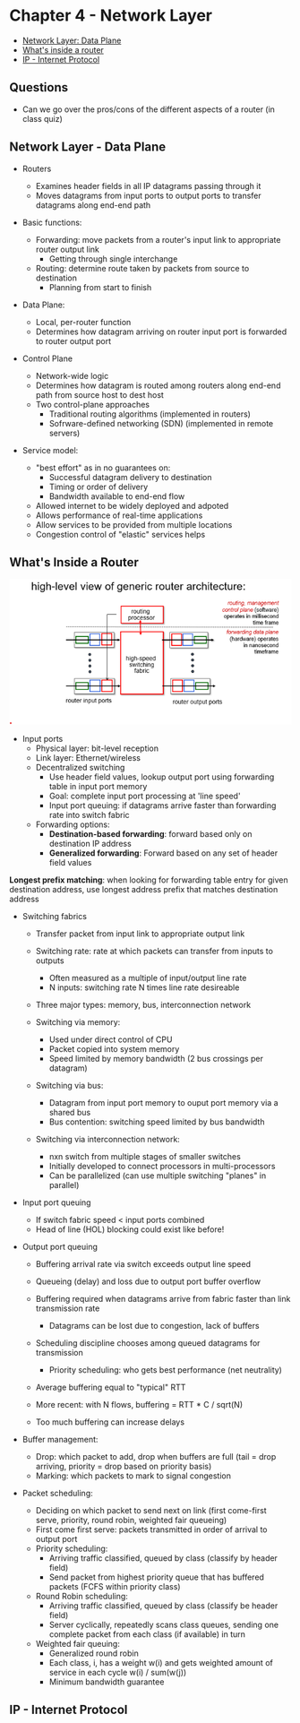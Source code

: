 # Chapter 4 - Network Layer

- [Network Layer: Data Plane](#network-layer-data-plane)
- [What's inside a router](#whats-inside-a-router)
- [IP - Internet Protocol](#ip-internet-protocol)

## Questions
- Can we go over the pros/cons of the different aspects of a router (in class quiz)

## Network Layer - Data Plane
- Routers
    - Examines header fields in all IP datagrams passing through it
    - Moves datagrams from input ports to output ports to transfer datagrams along end-end path

- Basic functions:
    - Forwarding: move packets from a router's input link to appropriate router output link
        - Getting through single interchange
    - Routing: determine route taken by packets from source to destination
        - Planning from start to finish

- Data Plane:
    - Local, per-router function
    - Determines how datagram arriving on router input port is forwarded to router output port
- Control Plane
    - Network-wide logic
    - Determines how datagram is routed among routers along end-end path from source host to dest host
    - Two control-plane approaches
        - Traditional routing algorithms (implemented in routers)
        - Sofrware-defined networking (SDN) (implemented in remote servers)

- Service model:
    - "best effort" as in no guarantees on:
        - Successful datagram delivery to destination
        - Timing or order of delivery
        - Bandwidth available to end-end flow
    - Allowed internet to be widely deployed and adpoted
    - Allows performance of real-time applications
    - Allow services to be provided from multiple locations
    - Congestion control of "elastic" services helps

## What's Inside a Router
![Router Overview](images/ch4_router.png)

- Input ports
    - Physical layer: bit-level reception
    - Link layer: Ethernet/wireless
    - Decentralized switching
        - Use header field values, lookup output port using forwarding table in input port memory
        - Goal: complete input port processing at 'line speed'
        - Input port queuing: if datagrams arrive faster than forwarding rate into switch fabric
    - Forwarding options:
        - **Destination-based forwarding**: forward based only on destination IP address
        - **Generalized forwarding**: Forward based on any set of header field values

**Longest prefix matching**: when looking for forwarding table entry for given destination address, use longest address prefix that matches destination address

- Switching fabrics
    - Transfer packet from input link to appropriate output link
    - Switching rate: rate at which packets can transfer from inputs to outputs
        - Often measured as a multiple of input/output line rate
        - N inputs: switching rate N times line rate desireable
    - Three major types: memory, bus, interconnection network

    - Switching via memory:
        - Used under direct control of CPU
        - Packet copied into system memory
        - Speed limited by memory bandwidth (2 bus crossings per datagram)
    - Switching via bus:
        - Datagram from input port memory to ouput port memory via a shared bus
        - Bus contention: switching speed limited by bus bandwidth
    - Switching via interconnection network:
        - nxn switch from multiple stages of smaller switches
        - Initially developed to connect processors in multi-processors
        - Can be parallelized (can use multiple switching "planes" in parallel)

- Input port queuing
    - If switch fabric speed < input ports combined 
    - Head of line (HOL) blocking could exist like before!
- Output port queuing
    - Buffering arrival rate via switch exceeds output line speed
    - Queueing (delay) and loss due to output port buffer overflow
    - Buffering required when datagrams arrive from fabric faster than link transmission rate
        - Datagrams can be lost due to congestion, lack of buffers
    - Scheduling discipline chooses among queued datagrams for transmission
        - Priority scheduling: who gets best performance (net neutrality)

    - Average buffering equal to "typical" RTT
    - More recent: with N flows, buffering = RTT * C / sqrt(N)
    - Too much buffering can increase delays

- Buffer management: 
    - Drop: which packet to add, drop when buffers are full (tail = drop arriving, priority = drop based on priority basis)
    - Marking: which packets to mark to signal congestion
- Packet scheduling:
    - Deciding on which packet to send next on link (first come-first serve, priority, round robin, weighted fair queueing)
    - First come first serve: packets transmitted in order of arrival to output port
    - Priority scheduling:
        - Arriving traffic classified, queued by class (classify by header field)
        - Send packet from highest priority queue that has buffered packets (FCFS within priority class)
    - Round Robin scheduling:
        - Arriving traffic classified, queued by class (classify be header field)
        - Server cyclically, repeatedly scans class queues, sending one complete packet from each class (if available) in turn
    - Weighted fair queuing:
        - Generalized round robin
        - Each class, i, has a weight w(i) and gets weighted amount of service in each cycle w(i) / sum(w(j))
        - Minimum bandwidth guarantee

## IP - Internet Protocol

